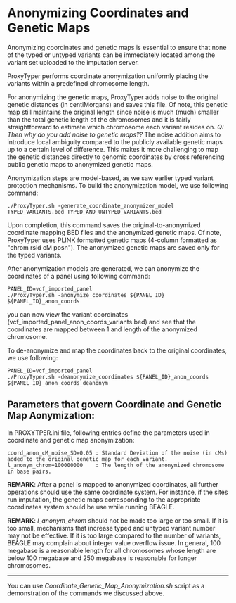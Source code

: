 # Anonymizing Coordinates and Genetic Maps

Anonymizing coordinates and genetic maps is essential to ensure that none of the typed or untyped variants can be immediately located among the variant set uploaded to the imputation server. 

ProxyTyper performs coordinate anonymization uniformly placing the variants within a predefined chromosome length.

For anonymizing the genetic maps, ProxyTyper adds noise to the original genetic distances (in centiMorgans) and saves this file. Of note, this genetic map still maintains the original length since noise is much (much) smaller than the total genetic length of the chromosomes and it is fairly straightforward to estimate which chromosome each variant resides on. *Q: Then why do you add noise to genetic maps??* The noise addition aims to introduce local ambiguity compared to the publicly available genetic maps up to a certain level of difference. This makes it more challenging to map the genetic distances directly to genomic coordinates by cross referencing public genetic maps to anonymized genetic maps.

Anonymization steps are model-based, as we saw earlier typed variant protection mechanisms. To build the anonymization model, we use following command:
```
./ProxyTyper.sh -generate_coordinate_anonymizer_model TYPED_VARIANTS.bed TYPED_AND_UNTYPED_VARIANTS.bed
```
Upon completion, this command saves the original-to-anonymized coordinate mapping BED files and the anonymized genetic maps. Of note, ProxyTyper uses PLINK formatted genetic maps (4-column formatted as "chrom rsid cM posn"). The anonymized genetic maps are saved only for the typed variants.

After anonymization models are generated, we can anonymize the coordinates of a panel using following command:
```
PANEL_ID=vcf_imported_panel
./ProxyTyper.sh -anonymize_coordinates ${PANEL_ID} ${PANEL_ID}_anon_coords
```
you can now view the variant coordinates (vcf_imported_panel_anon_coords_variants.bed) and see that the coordinates are mapped between 1 and length of the anonymized chromosome.

To de-anonymize and map the coordinates back to the original coordinates, we use following:
```
PANEL_ID=vcf_imported_panel
./ProxyTyper.sh -deanonymize_coordinates ${PANEL_ID}_anon_coords ${PANEL_ID}_anon_coords_deanonym
```
## Parameters that govern Coordinate and Genetic Map Aonymization:
In PROXYTPER.ini file, following entries define the parameters used in coordinate and genetic map anonymization:
```
coord_anon_cM_noise_SD=0.05 : Standard Deviation of the noise (in cMs) added to the original genetic map for each variant.
l_anonym_chrom=100000000    : The length of the anonymized chromosome in base pairs. 
```
**REMARK**: After a panel is mapped to anonymized coordinates, all further operations should use the same coordinate system. For instance, if the sites run imputation, the genetic maps corresponding to the appropriate coordinates system should be use while running BEAGLE.

**REMARK**: *l_anonym_chrom* should not be made too large or too small. If it is too small, mechanisms that increase typed and untyped variant number may not be effective. If it is too large compared to the number of variants, BEAGLE may complain about integer value overflow issue. In general, 100 megabase is a reasonable length for all chromosomes whose length are below 100 megabase and 250 megabase is reasonable for longer chromosomes.

---

You can use *Coordinate_Genetic_Map_Anonymization.sh* script as a demonstration of the commands we discussed above.